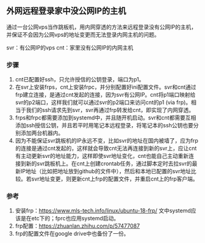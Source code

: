 ## 外网远程登录家中没公网IP的主机

通过一台公网vps当作跳板机，用内网穿透的方法来远程登录没有公网IP的主机，并保证不会因为公网vps的地址变更而无法登录内网主机的问题。

svr：有公网IP的vps
cnt：家里没有公网IP的内网主机

### 步骤
1. cnt已配置好ssh，只允许授信的公钥登录，端口为p1。
2. 在svr上安装frps，cnt上安装frpc，并分别配置好ini配置文件。svr和cnt通过frp建立连接，是通过cnt发起的连接，因为svr有公网IP。cnt将p1端口映射给svr的p2端口，这样我们就可以通过svr的p2端口来访问cnt的p1 (via frp)。相当于我们的ssh请求先到svr，svr再通过frp转发给cnt，即实现了内网穿透。
3. frps和frpc都需要添加到systemd中，并且随开机启动。svr和cnt都需要互相添加ssh授信公钥，并且若平时用笔记本远程登录，将笔记本的ssh公钥也要分别添加两台机器内。
4. 因为不能保证svr跳板机的IP永远不变，比如svr的地址在国内被墙了，应为frp的连接是通过cnt发起的，这样就会导致cnt无法再连接到新的svr上，应让cnt有主动更新svr的地址能力，这样即使svr地址变化，cnt也能自己主动重新连接到新的svr跳板机上。在cnt上创建crontab任务，通过脚本定时去拉svr的最新IP地址（比如把地址放到github的文件中），然后和本地已配置的svr地址比较。若svr地址变更，则更新cnt上frp的配置文件，并重启cnt上的frp客户端。


### 参考
1. 安装frp：https://www.mls-tech.info/linux/ubuntu-18-frp/ 文中systemd应该是在etc下的；fprc也应用systemd启动。
2. frp配置：https://zhuanlan.zhihu.com/p/57477087
3. frp的配置文件在google drive中也备份了一份。
